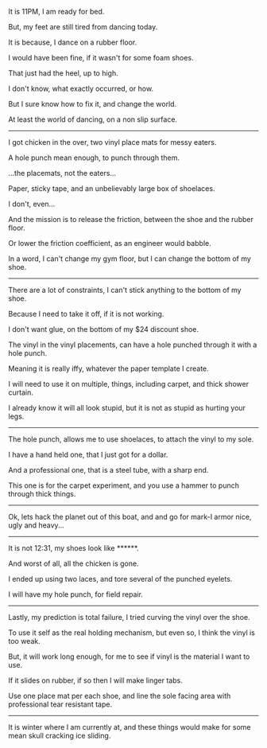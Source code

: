 It is 11PM,
I am ready for bed.

But, my feet are still tired
from dancing today.

It is because,
I dance on a rubber floor.

I would have been fine,
if it wasn't for some foam shoes.

That just had the heel,
up to high.

I don't know,
what exactly occurred, or how.

But I sure know how to fix it,
and change the world.

At least the world of dancing,
on a non slip surface.

---

I got chicken in the over,
two vinyl place mats for messy eaters.

A hole punch mean enough,
to punch through them.

...the placemats,
not the eaters...

Paper, sticky tape,
and an unbelievably large box of shoelaces.

I don't,
even...

And the mission is to release the friction,
between the shoe and the rubber floor.

Or lower the friction coefficient,
as an engineer would babble.

In a word, I can't change my gym floor,
but I can change the bottom of my shoe.

---


There are a lot of constraints,
I can't stick anything to the bottom of my shoe.

Because I need to take it off,
if it is not working.

I don't want glue,
on the bottom of my $24 discount shoe.

The vinyl in the vinyl placements,
can have a hole punched through it with a hole punch.

Meaning it is really iffy,
whatever the paper template I create.

I will need to use it on multiple,
things, including carpet, and thick shower curtain.

I already know it will all look stupid,
but it is not as stupid as hurting your legs.

---

The hole punch, allows me to use shoelaces,
to attach the vinyl to my sole.

I have a hand held one,
that I just got for a dollar.

And a professional one,
that is a steel tube, with a sharp end.

This one is for the carpet experiment,
and you use a hammer to punch through thick things.

---

Ok, lets hack the planet out of this boat,
and and go for mark-I armor nice, ugly and heavy...

---

It is not 12:31,
my shoes look like ******.

And worst of all,
all the chicken is gone.

I ended up using two laces,
and tore several of the punched eyelets.

I will have my hole punch,
for field repair.

---


Lastly, my prediction is total failure,
I tried curving the vinyl over the shoe.

To use it self as the real holding mechanism,
but even so, I think the vinyl is too weak.

But, it will work long enough,
for me to see if vinyl is the material I want to use.

If it slides on rubber,
if so then I will make linger tabs.

Use one place mat per each shoe,
and line the sole facing area with professional tear resistant tape.

---

It is winter where I am currently at,
and these things would make for some mean skull cracking ice sliding.
